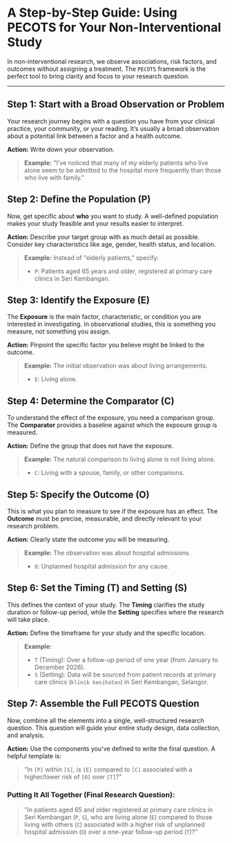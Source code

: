 # A Step-by-Step Guide: Using PECOTS for Your Non-Interventional Study

In non-interventional research, we observe associations, risk factors, and outcomes without assigning a treatment. The `PECOTS` framework is the perfect tool to bring clarity and focus to your research question.

---

## Step 1: Start with a Broad Observation or Problem

Your research journey begins with a question you have from your clinical practice, your community, or your reading. It’s usually a broad observation about a potential link between a factor and a health outcome.

**Action:** Write down your observation.

> **Example:** "I've noticed that many of my elderly patients who live alone seem to be admitted to the hospital more frequently than those who live with family."

## Step 2: Define the Population (P)

Now, get specific about **who** you want to study. A well-defined population makes your study feasible and your results easier to interpret.

**Action:** Describe your target group with as much detail as possible. Consider key characteristics like age, gender, health status, and location.

> **Example:** Instead of "elderly patients," specify:
> * `P`: Patients aged 65 years and older, registered at primary care clinics in Seri Kembangan.

## Step 3: Identify the Exposure (E)

The **Exposure** is the main factor, characteristic, or condition you are interested in investigating. In observational studies, this is something you measure, not something you assign.

**Action:** Pinpoint the specific factor you believe might be linked to the outcome.

> **Example:** The initial observation was about living arrangements.
> * `E`: Living alone.

## Step 4: Determine the Comparator (C)

To understand the effect of the exposure, you need a comparison group. The **Comparator** provides a baseline against which the exposure group is measured.

**Action:** Define the group that does not have the exposure.

> **Example:** The natural comparison to living alone is not living alone.
> * `C`: Living with a spouse, family, or other companions.

## Step 5: Specify the Outcome (O)

This is what you plan to measure to see if the exposure has an effect. The **Outcome** must be precise, measurable, and directly relevant to your research problem.

**Action:** Clearly state the outcome you will be measuring.

> **Example:** The observation was about hospital admissions.
> * `O`: Unplanned hospital admission for any cause.

## Step 6: Set the Timing (T) and Setting (S)

This defines the context of your study. The **Timing** clarifies the study duration or follow-up period, while the **Setting** specifies where the research will take place.

**Action:** Define the timeframe for your study and the specific location.

> **Example:**
> * `T` (Timing): Over a follow-up period of one year (from January to December 2026).
> * `S` (Setting): Data will be sourced from patient records at primary care clinics (`klinik kesihatan`) in Seri Kembangan, Selangor.

## Step 7: Assemble the Full PECOTS Question

Now, combine all the elements into a single, well-structured research question. This question will guide your entire study design, data collection, and analysis.

**Action:** Use the components you've defined to write the final question. A helpful template is:

> "In `[P]` within `[S]`, is `[E]` compared to `[C]` associated with a higher/lower risk of `[O]` over `[T]`?"

### Putting It All Together (Final Research Question):

> "In patients aged 65 and older registered at primary care clinics in Seri Kembangan (`P`, `S`), who are living alone (`E`) compared to those living with others (`C`) associated with a higher risk of unplanned hospital admission (`O`) over a one-year follow-up period (`T`)?"
